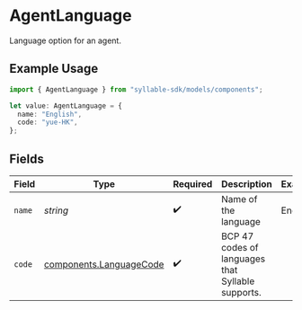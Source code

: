 # AgentLanguage

Language option for an agent.

## Example Usage

```typescript
import { AgentLanguage } from "syllable-sdk/models/components";

let value: AgentLanguage = {
  name: "English",
  code: "yue-HK",
};
```

## Fields

| Field                                                              | Type                                                               | Required                                                           | Description                                                        | Example                                                            |
| ------------------------------------------------------------------ | ------------------------------------------------------------------ | ------------------------------------------------------------------ | ------------------------------------------------------------------ | ------------------------------------------------------------------ |
| `name`                                                             | *string*                                                           | :heavy_check_mark:                                                 | Name of the language                                               | English                                                            |
| `code`                                                             | [components.LanguageCode](../../models/components/languagecode.md) | :heavy_check_mark:                                                 | BCP 47 codes of languages that Syllable supports.                  |                                                                    |